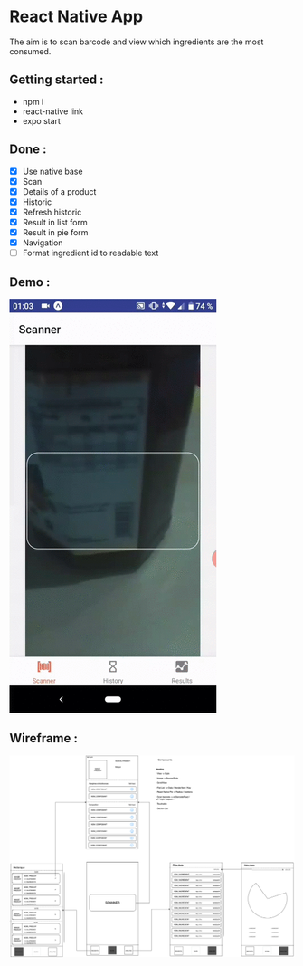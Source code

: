 # React Native App

The aim is to scan barcode and view which ingredients are the most consumed.

## Getting started :

- npm i 
- react-native link
- expo start

## Done : 

- [x] Use native base
- [x] Scan
- [x] Details of a product
- [x] Historic
- [x] Refresh historic
- [x] Result in list form
- [x] Result in pie form 
- [x] Navigation 
- [ ] Format ingredient id to readable text 

## Demo : 

![Demo gif](https://github.com/TimPrd/TD_React_Native/blob/master/demo.gif)


## Wireframe :

![Wireframe png](https://github.com/TimPrd/TD_React_Native/blob/master/wireframe.png)
